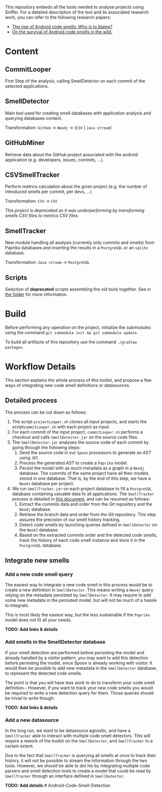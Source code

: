 This repository embeds all the tools needed to analyse projects using Sniffer.
For a detailed description of the tool and its associated research work, you can refer to the following research papers:

* [The rise of Android code smells: Who is to blame?](https://ieeexplore.ieee.org/document/8816779)
* [On the survival of Android code smells in the wild.](https://ieeexplore.ieee.org/abstract/document/8816910)

# Content 
## CommitLooper

First Step of the analysis, calling SmellDetector on each commit of the selected applications.

## SmellDetector

Main tool used for creating smell databases with application analysis and querying databases content.

Transformation: `GitHub` -> `Neo4j` -> (`CSV` | `Java stream`)

## GitHubMiner

Retrieve data about the GitHub project associated with the android application (e.g. developers, issues, commits, ...).

## CSVSmellTracker

Perform metrics calculation about the given project (e.g. the number of introduced smells per commit, per devs, ...)

Transformation: `CSV` -> `CSV`

*This project is deprecated as it was underperforming by transforming smells CSV files to metrics CSV files.*

## SmellTracker

New module handling all analysis (currently only commits and smells) from Paprika databases
and inserting the results in a `PostgreSQL` or an `sqlite` database. 

Transformation: `Java stream` -> `PostgreSQL`

## Scripts

Selection of **deprecated** scripts assembling the old tools together.
See in [the folder](scripts) for more information.

# Build

Before performing any operation on the project, initialize the submodules using the command `git submodule init && git submodule update`.

To build all artifacts of this repository use the command `./gradlew packages`.


# Workflow Details

This section explains the whole process of this toolkit, and propose a few ways of integrating new code smell definitions or datasources.

## Detailed process

The process can be cut down as follows:
1. The script `projectLooper.sh` clones all input projects, and starts the script`commitLooper.sh` with each project as input.
2. For each commit of the input project, `commitLooper.sh` performs a checkout and calls `SmellDetector.jar` on the source code files.
3. The `SmellDetector.jar` analyses the source code of each commit by going through the following steps: 
    1. Send the source code in our `Spoon` processors to generate an *AST* using `JDT`.
    2. Process the generated *AST* to create a `Paprika` model.
    3. Persist the model with as much metadata as a graph in a `Neo4j` database.
The commits of the same project have all their models stored in one database. That is, by the end of this step, we have a `Neo4J` database per project.
4. We run `SmellTracker.jar` on each project database to fill a `PostgreSQL` database containing valuable data fo all applications.
The `SmellTracker` process is detailed in [this document](./SmellTracker/docs/process.pdf), and can be resumed as follows:
    1. Extract the commits data and order from the *Git* repository and the `Neo4j` database.
    2. Retrieve the branch data and order from the *Git* repository. This step assures the precision of our smell history tracking.
    3. Detect code smells by launching queries defined in `SmellDetector` on the `Neo4J` database.
    4. Based on the extracted commits order and the detected code smells, track the history of each code smell instance and store it in the `PostgreSQL` database.
   

## Integrate new smells

### Add a new code smell query

The easiest way to integrate a new code smell in this process would be to create a new definition in `SmellDetector`.
This means writing a `Neo4j` query relying on the metadata persisted by `SmellDetector`.
It may require to add some new metadata in the persisted model, but will not be much of a hassle to integrate.

This is most likely the easiest way, but the less sustainable if the `Paprika` model does not fit all your needs.

**TODO: Add links & details**

### Add smells in the SmellDetector database

If your smell detection are performed before persisting the model and already handled by a visitor pattern,
you may want to add this detection before persisting the model, since Spoon is already working with visitor.
It would then be possible to add new metadata in the `SmellDetector` database, to represent the detected code smells.


The point is that you will have less work to do to transform your code smell definition.-
However, if you want to track your new code smells you would be required to write a new detection query for them.
Those queries should be trivial to write though.

**TODO: Add links & details**

### Add a new datasource

In the long run, we want to be datasource agnostic, and have a `SmellTracker` able to interact with multiple code smell detectors.
This will require a rework of the toolkit on the `SmellDetector`, and `SmellTracker` to a certain extent.

Due to the fact that `SmellTracker` is querying all smells at once to track their history, it will not be possible to stream the information through the two tools.
However, we should be able to dot his by integrating multiple code parsers and smell detection tools to create a model
that could be read by `SmellTracker` through an interface defined in `SmellDetector`.

**TODO: Add details**
#   A n d r o i d - C o d e - S m e l l - D e t e c t i o n  
 